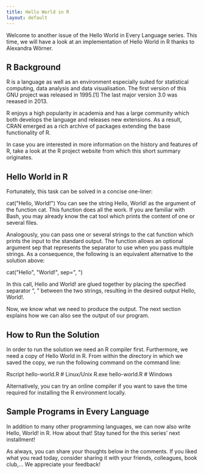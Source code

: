 ```yaml
---
title: Hello World in R
layout: default
---
```


Welcome to another issue of the Hello World in Every Language series.
This time, we will have a look at an implementation of Hello World in R
thanks to Alexandra Wörner.

## R Background

R is a language as well as an environment especially suited for statistical
computing, data analysis and data visualisation. The first version of this
GNU project was released in 1995.[1] The last major version 3.0 was reeased in
2013.

R enjoys a high popularity in academia and has a large community which both
develops the language and releases new extensions. As a result, CRAN emerged as
a rich archive of packages extending the base functionality of R.

In case you are interested in more information on the history and features of R,
take a look at the R project website from which this short summary originates.

## Hello World in R

Fortunately, this task can be solved in a concise one-liner:

cat("Hello, World!")
You can see the string Hello, World! as the argument of the function cat.
This function does all the work. If you are familiar with Bash, you may already
know the cat tool which prints the content of one or several files.

Analogously, you can pass one or several strings to the cat function which prints
the input to the standard output. The function allows an optional argument sep
that represents the separator to use when you pass multiple strings. As a
consequence, the following is an equivalent alternative to the solution above:

cat("Hello", "World!", sep=", ")

In this call, Hello and World! are glued together by placing the specified
separator “, ” between the two strings, resulting in the desired output
Hello, World!.

Now, we know what we need to produce the output. The next section explains how
we can also see the output of our program.

## How to Run the Solution

In order to run the solution we need an R compiler first. Furthermore, we need
a copy of Hello World in R. From within the directory in which we saved the copy,
we run the following command on the command line:

Rscript hello-world.R        # Linux/Unix
R.exe hello-world.R          # Windows

Alternatively, you can try an online compiler if you want to save the time
required for installing the R environment locally.

## Sample Programs in Every Language

In addition to many other programming languages, we can now also write
Hello, World! in R. How about that! Stay tuned for the this series’ next
installment!

As always, you can share your thoughts below in the comments. If you liked what
you read today, consider sharing it with your friends, colleagues, book club,…
We appreciate your feedback!
